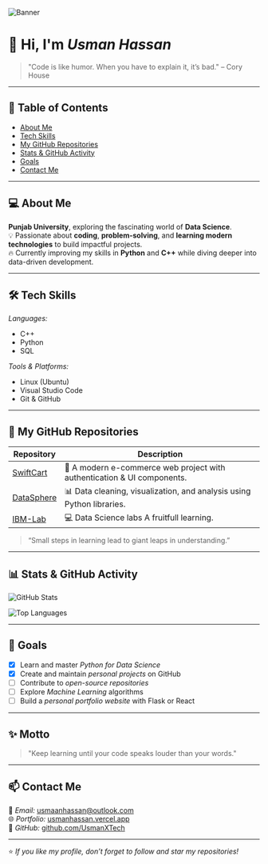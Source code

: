 ![Banner](https://media.giphy.com/media/qgQUggAC3Pfv687qPC/giphy.gif)

# 👋 Hi, I'm *Usman Hassan*

> "Code is like humor. When you have to explain it, it’s bad." – Cory House

---

## 🧭 Table of Contents
- [About Me](https://usmanhassan.vercel.app/#about)
- [Tech Skills](https://usmanhassan.vercel.app/#skills)
- [My GitHub Repositories](https://github.com/UsmanXTech)
- [Stats & GitHub Activity](https://github-readme-stats.vercel.app/api?username=UsmanXTech&show_icons=true&theme=default&hide_border=true&count_private=true)
- [Goals](#-goals)
- [Contact Me](https://usmanhassan.vercel.app/#contact)

---

## 💻 About Me

**Punjab University**, exploring the fascinating world of **Data Science**.  
💡 Passionate about **coding**, **problem-solving**, and **learning modern technologies** to build impactful projects.  
🔥 Currently improving my skills in **Python** and **C++** while diving deeper into data-driven development.

---

## 🛠 Tech Skills

*Languages:*  
- C++  
- Python  
- SQL  

*Tools & Platforms:*  
- Linux (Ubuntu)  
- Visual Studio Code  
- Git & GitHub  

---

## 📂 My GitHub Repositories

| Repository | Description |
|-------------|-------------|
| [SwiftCart](https://github.com/UsmanXTech/SwiftCart) | 🛒 A modern e-commerce web project with authentication & UI components. |
| [DataSphere](https://github.com/UsmanXTech/DataSphere) | 📊 Data cleaning, visualization, and analysis using Python libraries. |
| [IBM-Lab](https://github.com/UsmanXTech/notebook-ds-tools) | 💻 Data Science labs A fruitfull learning. |

> “Small steps in learning lead to giant leaps in understanding.”

---

## 📊 Stats & GitHub Activity

![GitHub Stats](https://github-readme-stats.vercel.app/api?username=UsmanXTech&show_icons=true&theme=default&hide_border=true&count_private=true)

![Top Languages](https://github-readme-stats.vercel.app/api/top-langs/?username=UsmanXTech&layout=compact&theme=default)

---

## 🎯 Goals

- [x] Learn and master *Python for Data Science*  
- [x] Create and maintain *personal projects* on GitHub  
- [ ] Contribute to *open-source repositories*  
- [ ] Explore *Machine Learning* algorithms  
- [ ] Build a *personal portfolio website* with Flask or React  

---

## ✨ Motto

> "Keep learning until your code speaks louder than your words."

---

## 📫 Contact Me

📧 *Email:* [usmaanhassan@outlook.com](mailto:usmaanhassan@outlook.com)  
🌐 *Portfolio:* [usmanhassan.vercel.app](https://usmanhassan.vercel.app)  
🔗 *GitHub:* [github.com/UsmanXTech](https://github.com/UsmanXTech)

---

⭐ *If you like my profile, don’t forget to follow and star my repositories!*
